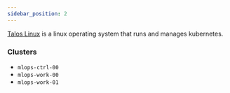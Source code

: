 ```yaml
---
sidebar_position: 2
---
```


[Talos Linux](https://www.talos.dev/v1.9/) is a linux operating system that runs and manages kubernetes.

### Clusters

- `mlops-ctrl-00`
- `mlops-work-00`
- `mlops-work-01`
